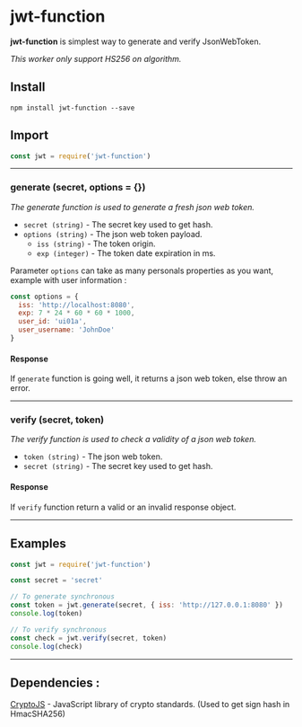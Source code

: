 # jwt-function

**jwt-function** is simplest way to generate and verify JsonWebToken. 

*This worker only support HS256 on algorithm.*

## Install
```npm install jwt-function --save```

## Import 
```javascript 
const jwt = require('jwt-function')
```
___
### generate (secret, options = {})
*The generate function is used to generate a fresh json web token.*

- `secret (string)` - The secret key used to get hash.
- `options (string)` - The json web token payload.
  - `iss (string)` - The token origin.
  - `exp (integer)` - The token date expiration in ms. 

Parameter `options` can take as many personals properties as you want, example with user information :

```javascript
const options = {
  iss: 'http://localhost:8080',
  exp: 7 * 24 * 60 * 60 * 1000,
  user_id: 'ui01a',
  user_username: 'JohnDoe'
}
```

#### Response
If `generate` function is going well, it returns a json web token, else throw an error.

___
### verify (secret, token)
*The verify function is used to check a validity of a json web token.*

- `token (string)` - The json web token.
- `secret (string)` - The secret key used to get hash.

#### Response
If `verify` function return a valid or an invalid response object.

___ 
## Examples

```javascript
const jwt = require('jwt-function')

const secret = 'secret'

// To generate synchronous
const token = jwt.generate(secret, { iss: 'http://127.0.0.1:8080' })
console.log(token)

// To verify synchronous
const check = jwt.verify(secret, token)
console.log(check)
```

___

## Dependencies :
[CryptoJS](https://github.com/brix/crypto-js) - JavaScript library of crypto standards. (Used to get sign hash in HmacSHA256)
